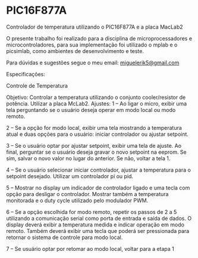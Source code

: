 # PIC16F877A
Controlador de temperatura utilizando o PIC16F877A e a placa MacLab2

O presente trabalho foi realizado para a disciplina de microprocessadores e microcontroladores,
para sua implementação foi utilizado o mplab e o picsimlab, como ambientes de desenvolvimento e teste.

Para dúvidas e sugestões segue o meu email: miguelerik5@gmail.com


Especificações:

Controle de Temperatura

Objetivo: Controlar a temperatura utilizando o conjunto cooler/resistor de potência. Utilizar a 
placa McLab2.
Ajustes:
1 – Ao ligar o micro, exibir uma tela perguntando se o usuário deseja operar em modo local ou 
modo remoto.

2 – Se a opção for modo local, exibir uma tela mostrando a temperatura atual e duas opções 
para o usuário: iniciar controlador ou ajustar setpoint. 

3 – Se o usuário optar por ajustar setpoint, exibir uma tela de ajuste. Ao final, perguntar se o 
usuário deseja gravar o novo setpoint na eeprom. Se sim, salvar o novo valor no lugar do 
anterior. Se não, voltar a tela 1.

4 – Se o usuário selecionar iniciar controlador, ajustar a temperatura para o setpoint desejado.
Utilizar um controlador pi ou pid.

5 – Mostrar no display um indicador de controlador ligado e uma tecla com opção para 
desligar o controlador. Mostrar também a temperatura monitorada e o duty cycle utilizado 
pelo modulador PWM.

6 – Se a opção escolhida for modo remoto, repetir os passos de 2 a 5 utilizando a comunicação 
serial como porta de entrada e saída de dados. O display deverá exibir a temperatura medida e 
indicar operação em modo remoto. Também deverá exibir uma tecla que poderá ser 
pressionada para retornar o sistema de controle para modo local.

7 – Se usuário optar por retomar ao modo local, voltar para a etapa 1

